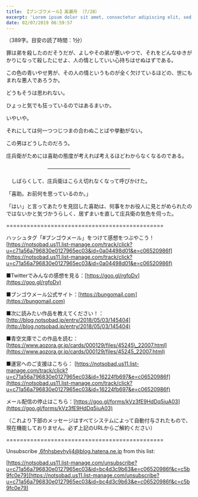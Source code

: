 ```yaml
---
title: 【ブンゴウメール】高瀬舟 （7/28）
excerpt: 'Lorem ipsum dolor sit amet, consectetur adipiscing elit, sed do eiusmod tempor incididunt ut labore et dolore magna aliqua. Praesent elementum facilisis leo vel fringilla est ullamcorper eget. At imperdiet dui accumsan sit amet nulla facilisi morbi tempus.'
date: 02/07/2019 06:59:57
---
```


（389字。目安の読了時間：1分）

罪は弟を殺したのだそうだが、よしやその弟が悪いやつで、それをどんなゆきがかりになって殺したにせよ、人の情としていい心持ちはせぬはずである。

この色の青いやせ男が、その人の情というものが全く欠けているほどの、世にもまれな悪人であろうか。

どうもそうは思われない。

ひょっと気でも狂っているのではあるまいか。

いやいや。

それにしては何一つつじつまの合わぬことばや挙動がない。

この男はどうしたのだろう。

庄兵衛がためには喜助の態度が考えれば考えるほどわからなくなるのである。

　　　　　　　　――――――――――――――――

　しばらくして、庄兵衛はこらえ切れなくなって呼びかけた。

「喜助。お前何を思っているのか。」

「はい」と言ってあたりを見回した喜助は、何事をかお役人に見とがめられたのではないかと気づかうらしく、居ずまいを直して庄兵衛の気色を伺った。

\==============================================

ハッシュタグ「#ブンゴウメール」をつけて感想をつぶやこう！ [https://notsobad.us11.list-manage.com/track/click?u=c71a56a796830e0127965ec03&id=0a04498d01&e=c06520986f](https://notsobad.us11.list-manage.com/track/click?u=c71a56a796830e0127965ec03&id=0a04498d01&e=c06520986f)

■Twitterでみんなの感想を見る：[https://goo.gl/rgfoDv](https://goo.gl/rgfoDv)

■ブンゴウメール公式サイト：[https://bungomail.com](https://bungomail.com)

■次に読みたい作品を教えてください！：[http://blog.notsobad.jp/entry/2018/05/03/145404](http://blog.notsobad.jp/entry/2018/05/03/145404)

■青空文庫でこの作品を読む：[https://www.aozora.gr.jp/cards/000129/files/45245\_22007.html](https://www.aozora.gr.jp/cards/000129/files/45245_22007.html)

■運営へのご支援はこちら： [https://notsobad.us11.list-manage.com/track/click?u=c71a56a796830e0127965ec03&id=16224fb697&e=c06520986f](https://notsobad.us11.list-manage.com/track/click?u=c71a56a796830e0127965ec03&id=16224fb697&e=c06520986f)

メール配信の停止はこちら：[https://goo.gl/forms/kVz3fE9HdDq5iuA03](https://goo.gl/forms/kVz3fE9HdDq5iuA03)

（これより下部のメッセージはすべてシステムによって自動付与されたもので、現在機能しておりません。必ず上記のURLからご解約ください）

\==============================================

Unsubscribe .6fnhsbevhylj4@blog.hatena.ne.jp from this list:

[https://notsobad.us11.list-manage.com/unsubscribe?u=c71a56a796830e0127965ec03&id=bc4d3c9b63&e=c06520986f&c=c5b9fc0e79](https://notsobad.us11.list-manage.com/unsubscribe?u=c71a56a796830e0127965ec03&id=bc4d3c9b63&e=c06520986f&c=c5b9fc0e79)